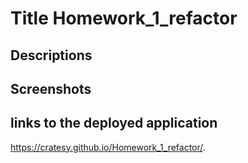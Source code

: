 # Title Homework_1_refactor

## Descriptions

## Screenshots

## links to the deployed application

https://cratesy.github.io/Homework_1_refactor/.
